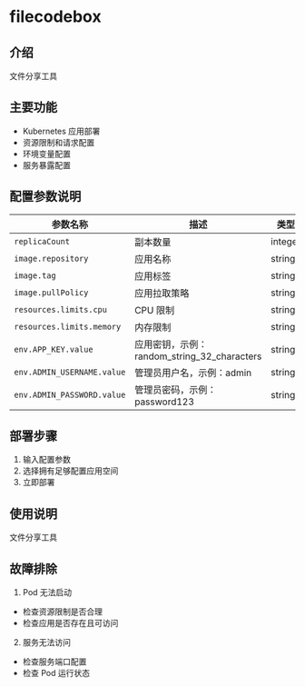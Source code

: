 # filecodebox

## 介绍
文件分享工具

## 主要功能
- Kubernetes 应用部署
- 资源限制和请求配置
- 环境变量配置
- 服务暴露配置

## 配置参数说明
| 参数名称 | 描述 | 类型 | 默认值 |
|---------|-----|------|--------|
| `replicaCount` | 副本数量 | integer | 1 |
| `image.repository` | 应用名称 | string | liesauer/filecodebox |
| `image.tag` | 应用标签 | string | latest |
| `image.pullPolicy` | 应用拉取策略 | string | IfNotPresent |
| `resources.limits.cpu` | CPU 限制 | string | undefined |
| `resources.limits.memory` | 内存限制 | string | undefined |
| `env.APP_KEY.value` | 应用密钥，示例：random_string_32_characters | string | "" |
| `env.ADMIN_USERNAME.value` | 管理员用户名，示例：admin | string | "" |
| `env.ADMIN_PASSWORD.value` | 管理员密码，示例：password123 | string | "" |

## 部署步骤
1. 输入配置参数
2. 选择拥有足够配置应用空间
3. 立即部署

## 使用说明
文件分享工具

## 故障排除
1. Pod 无法启动
  - 检查资源限制是否合理
  - 检查应用是否存在且可访问
  
2. 服务无法访问
  - 检查服务端口配置
  - 检查 Pod 运行状态